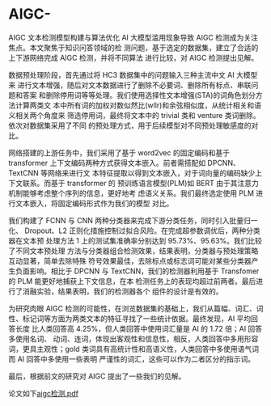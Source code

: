 # AIGC-
AIGC 文本检测模型构建与算法优化
AI 大模型滥用现象导致 AIGC 检测成为关注焦点。本文聚焦于知识问答领域的检
测问题，基于选定的数据集，建立了合适的上下游网络完成 AIGC 检测，并将不同算法
进行比较，对 AIGC 检测提出见解。

数据预处理阶段，首先通过将 HC3 数据集中的问题输入三种主流中文 AI 大模型来
进行文本增强，随后对文本数据进行了删除不必要词、删除所有标点、串联问题和答案
和删除停用词等等处理。我们使用选择性文本增强(STA)的词角色划分方法计算两类文
本中所有词的加权对数似然比(wllr)和余弦相似度，从统计相关和语义相关两个角度来
筛选停用词，最终将文本中的 trivial 类和 venture 类词删除。依次对数据集采用了不同
的预处理方式，用于后续模型对不同预处理敏感度的对比。

网络搭建的上游任务中，我们采用了基于 word2vec 的固定编码和基于 transformer
上下文编码两种方式获得文本嵌入。前者需搭配如 DPCNN、TextCNN 等网络来进行文
本特征提取以得到文本嵌入，对于词向量的编码缺少上下文联系。而基于 transformer 的
预训练语言模型(PLM)如 BERT 由于其注意力机制能够考虑整个序列的信息，更好地考
虑语义关系。我们最终选定使用 PLM 进行文本嵌入，将固定编码形式作为我们的模型
对比。

我们构建了 FCNN 与 CNN 两种分类器来完成下游分类任务，同时引入批量归一化、
Dropout、L2 正则化措施控制过拟合风险。在完成超参数调优后，两种分类器在文本预
处理方法 1 上的测试集准确率分别达到 95.73%、95.63%。我们比较了不同文本预处理
方法与分类器组合检测效果，结果表明，分类器与预处理策略互动显著，简单去除特殊
符号效果最佳，去除标点或标志词可能对某些分类器产生负面影响。相比于 DPCNN 与
TextCNN，我们的检测器利用基于 Transfomer 的 PLM 能更好地捕获上下文信息，在本
检测任务上的表现均超过前两者。最后进行了消融实验，结果表明，我们的检测器各个
组件的设计是有效的。

为研究肉眼 AIGC 检测的可能性，在浏览数据集的基础上，我们从篇幅、词汇、词
性、标记词等方面为两类文本的特征寻找了一些统计依据。最终发现，AI 平均回答长度
比人类回答高 4.25%，但人类回答中使用词汇量是 AI 的 1.72 倍；AI 回答多使用名词、
动词、连词，体现出客观性和信息性，相反，人类回答中多用形容词，更具主观性；gold
类词具有高统计性和高语义性，人类回答中多使用语气词而 AI 回答中多使用一些表明
严谨性的词汇，这些可以作为二者区分的指示词。

最后，根据前文的研究对 AIGC 提出了一些我们的见解。

论文如下[aigc检测.pdf](https://github.com/user-attachments/files/18545543/aigc.pdf)
